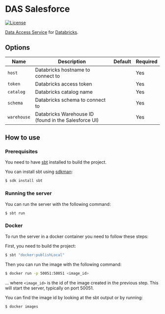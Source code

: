 # DAS Salesforce
[![License](https://img.shields.io/:license-BSL%201.1-blue.svg)](/licenses/BSL.txt)

[Data Access Service](https://github.com/raw-labs/protocol-das) for [Databricks](https://www.databricks.com/).

## Options

| Name          | Description                                          | Default | Required |
|---------------|------------------------------------------------------|---------|----------|
| `host`        | Databricks hostname to connect to                    |         | Yes      |
| `token`       | Databricks access token                              |         | Yes      |
| `catalog`     | Databricks catalog name                              |         | Yes      |
| `schema`      | Databricks schema to connect to                      |         | Yes      |
| `warehouse`   | Databricks Warehouse ID (found in the Salesforce UI) |         | Yes      |

## How to use

### Prerequisites

You need to have [sbt](https://www.scala-sbt.org/) installed to build the project.

You can install sbt using [sdkman](https://sdkman.io/):
```bash
$ sdk install sbt
```

### Running the server

You can run the server with the following command:
```bash
$ sbt run
```

### Docker

To run the server in a docker container you need to follow these steps:

First, you need to build the project:
```bash
$ sbt "docker:publishLocal"
```

Then you can run the image with the following command:
```bash
$ docker run -p 50051:50051 <image_id>
```
... where `<image_id>` is the id of the image created in the previous step.
This will start the server, typically on port 50051.

You can find the image id by looking at the sbt output or by running:
```bash
$ docker images
```
